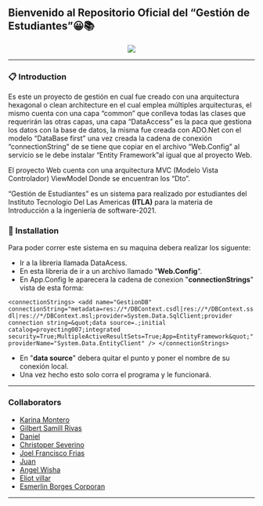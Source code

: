 
## Bienvenido al Repositorio Oficial del “Gestión de Estudiantes”😀📚

<center><img src="https://www.becasinternacionales.net/webapp/img/upload/49986d_consejos-para-mejorar-el-aprendizaje-de-los-estudiantes.jpg" /></center>

------------

### 📋 Introduction
Es este un proyecto de gestión en cual fue creado con una arquitectura hexagonal o clean architecture en el cual emplea múltiples arquitecturas, el mismo cuenta con una capa “common” que conlleva todas las clases que requerirán las otras capas, una capa “DataAccess” es la paca que gestiona los datos con la base de datos, la misma fue creada con ADO.Net con el modelo “DataBase first” una vez creada la cadena de conexión “connectionString” de se tiene que copiar en el archivo “Web.Config” al servicio se le debe instalar “Entity Framework”al igual que al proyecto Web.

El proyecto Web cuenta con una arquitectura MVC (Modelo Vista Controlador) ViewModel Donde se encuentran los “Dto”.

“Gestión de Estudiantes” es un sistema para realizado por estudiantes del Instituto Tecnologio Del Las Americas **(ITLA)** para la materia de Introducción a la ingeniería de software-2021.

### 🔧 Installation
Para poder correr este sistema en su maquina debera realizar los siguente:
- Ir a la libreria llamada DataAcess.
- En esta libreria de ir a un archivo llamado "**Web.Config**".
- En App.Config le aparecera la cadena de conexion "**connectionStrings**" vista de esta forma:

`<connectionStrings>
    <add name="GestionDB" connectionString="metadata=res://*/DBContext.csdl|res://*/DBContext.ssdl|res://*/DBContext.msl;provider=System.Data.SqlClient;provider connection string=&quot;data source=.;initial catalog=proyecting007;integrated security=True;MultipleActiveResultSets=True;App=EntityFramework&quot;" providerName="System.Data.EntityClient" />
  </connectionStrings>`
- En "**data source**" debera quitar el punto y poner el nombre de su conexión local.
- Una vez hecho esto solo corra el programa y le funcionará.

------------

### Collaborators
- [Karina Montero](https://github.com/karina0724 "Karina Montero")
- [Gilbert Samill Rivas](https://github.com/samill1798rd)
- [Daniel](https://github.com/Daniel884936 "Daniel")
- [Christoper Severino](https://github.com/severino1 "Christoper Severino")
- [Joel Francisco Frias](https://github.com/Joel1844 "Joel")
- [Juan]( https://github.com/Juand0014 "Juan")
- [Angel Wisha](https://github.com/k0o "Angel")
- [Eliot villar](https://github.com/eliotvillarc "Eliot villar")
- [Esmerlin Borges Corporan]( https://github.com/ViicKeTt "Esmerlin Borges Corporan")

------------


